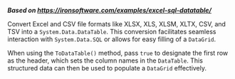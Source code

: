 ***Based on <https://ironsoftware.com/examples/excel-sql-datatable/>***

Convert Excel and CSV file formats like XLSX, XLS, XLSM, XLTX, CSV, and TSV into a `System.Data.DataTable`. This conversion facilitates seamless interaction with `System.Data.SQL` or allows for easy filling of a `DataGrid`.

When using the `ToDataTable()` method, pass `true` to designate the first row as the header, which sets the column names in the `DataTable`. This structured data can then be used to populate a `DataGrid` effectively.
